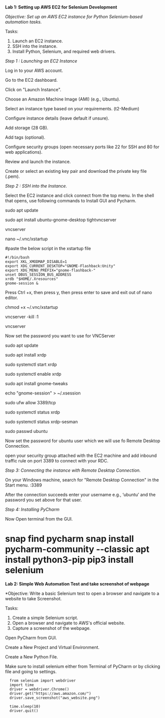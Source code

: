 **Lab 1: Setting up AWS EC2 for Selenium Development**

*Objective: Set up an AWS EC2 instance for Python Selenium-based automation tasks.*

Tasks:
1. Launch an EC2 instance.
2. SSH into the instance.
3. Install Python, Selenium, and required web drivers.

*Step 1 : Launching an EC2 Instance*


Log in to your AWS account.

Go to the EC2 dashboard.

Click on "Launch Instance".

Choose an Amazon Machine Image (AMI) (e.g., Ubuntu).

Select an instance type based on your requirements. (t2-Medium)

Configure instance details (leave default if unsure).

Add storage (28 GB).

Add tags (optional).

Configure security groups (open necessary ports like 22 for SSH and 80 for web applications).

Review and launch the instance.

Create or select an existing key pair and download the private key file (.pem).

*Step 2 : SSH into the Instance.*

Select the EC2 instance and click connect from the top menu.
In the shell that opens, use following commands to Install GUI and Pycharm.

  sudo apt update
  
  sudo apt install ubuntu-gnome-desktop tightvncserver

  vncserver
  
  nano ~/.vnc/xstartup

#paste the below script in the xstartup file
 
    #!/bin/bash
    export XKL_XMODMAP_DISABLE=1
    export XDG_CURRENT_DESKTOP="GNOME-Flashback:Unity"
    export XDG_MENU_PREFIX="gnome-flashback-"
    unset DBUS_SESSION_BUS_ADDRESS
    xrdb "$HOME/.Xresources"
    gnome-session &


Press Ctrl +x, then press y, then press enter to save and exit out of nano editor.

  chmod +x ~/.vnc/xstartup
  
  vncserver -kill :1
  
  vncserver


Now set the password you want to use for VNCServer

sudo apt update

sudo apt install xrdp

sudo systemctl start xrdp

sudo systemctl enable xrdp

sudo apt install gnome-tweaks

echo "gnome-session" > ~/.xsession

sudo ufw allow 3389/tcp

sudo systemctl status xrdp

sudo systemctl status xrdp-sesman

sudo passwd ubuntu


Now set the password for ubuntu user which we will use fo Remote Desktop Connection.

open your security group attached with the EC2 machine and add inbound traffic rule on port 3389 to connect with your RDC.

*Step 3: Connecting the instance with Remote Desktop Connection.*


On your Windows machine, search for "Remote Desktop Connection" in the Start menu.
<PublicIP of EC2>:3389

After the connection succeeds enter your username e.g., ‘ubuntu’ and the password you set above for that user.


*Step 4: Installing PyCharm*


Now Open terminal from the GUI.

snap find pycharm
snap install pycharm-community --classic
apt install python3-pip
pip3 install selenium
=============================================================================================================================================================================

**Lab 2: Simple Web Automation Test and take screenshot of webpage**

*Objective: Write a basic Selenium test to open a browser and navigate to a website to take Screenshot.

Tasks:
1. Create a simple Selenium script.
2. Open a browser and navigate to AWS's official website.
3. Capture a screenshot of the webpage.

Open PyCharm from GUI.

Create a New Project and Virtual Environment.

Create a New Python File.

Make sure to install selenium either from Terminal of PyCharm or by clicking file and going to settings.

      from selenium import webdriver
      import time
      driver = webdriver.Chrome()
      driver.get("https://aws.amazon.com/")
      driver.save_screenshot("aws_website.png")
      
      time.sleep(10)
      driver.quit()






